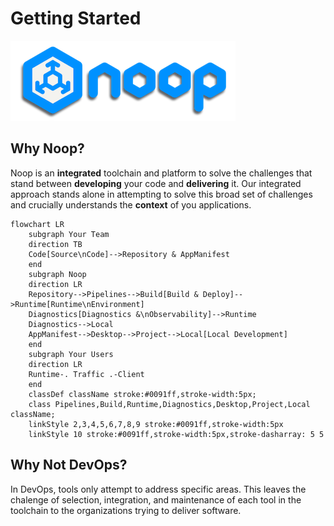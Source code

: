 # Getting Started

![Noop Logo](assets/logo.png)

## Why Noop?
Noop is an **integrated** toolchain and platform to solve the challenges that stand between **developing** your code and **delivering** it. Our integrated approach stands alone in attempting to solve this broad set of challenges and crucially understands the **context** of you applications.

```mermaid
flowchart LR
    subgraph Your Team
    direction TB
    Code[Source\nCode]-->Repository & AppManifest
    end
    subgraph Noop 
    direction LR
    Repository-->Pipelines-->Build[Build & Deploy]-->Runtime[Runtime\nEnvironment]
    Diagnostics[Diagnostics &\nObservability]-->Runtime
    Diagnostics-->Local
    AppManifest-->Desktop-->Project-->Local[Local Development]
    end
    subgraph Your Users
    direction LR
    Runtime-. Traffic .-Client
    end
    classDef className stroke:#0091ff,stroke-width:5px;
    class Pipelines,Build,Runtime,Diagnostics,Desktop,Project,Local className;
    linkStyle 2,3,4,5,6,7,8,9 stroke:#0091ff,stroke-width:5px
    linkStyle 10 stroke:#0091ff,stroke-width:5px,stroke-dasharray: 5 5
```

## Why Not DevOps?
In DevOps, tools only attempt to address specific areas. This leaves the chalenge of selection, integration, and maintenance of each tool in the toolchain to the organizations trying to deliver software.
